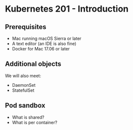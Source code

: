 # Kubernetes 201 - Introduction

## Prerequisites

- Mac running macOS Sierra or later
- A text editor (an IDE is also fine)
- Docker for Mac 17.06 or later

## Additional objects 

We will also meet:

- DaemonSet
- StatefulSet

## Pod sandbox

- What is shared?
- What is per container?
